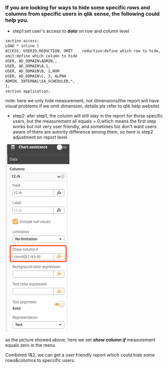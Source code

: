 ### If you are looking for ways to hide some specific rows and columns from specific users in qlik sense, the following could help you.

* step1:set user's access to _**data**_ on row and column level

```
section access;
LOAD * inline [
ACCESS, USERID,REDUCTION, OMIT    reduction:define which row to hide, omit:define which column to hide
USER, AD_DOMAIN\ADMIN,,
USER, AD_DOMAIN\A,1, 
USER, AD_DOMAIN\B, 2,NUM
USER, AD_DOMAIN\C, 3, ALPHA
ADMIN, INTERNAL\SA_SCHEDULER,*,
];
section application;
```


note: here we only hide measurement, not dimensions(the report will have visual problems if we omit dimension, details pls refer to qlik help website)
 
 
* step2: afer step1, the colunm will still stay in the report for those specific users, but the measurement all equals = 0,which means the first step works but not very user friendly, and sometimes biz don't want users aware of there are autority difference among them, so here is step2 adjustment on report level.
 
![image](https://github.com/gege521/Qlik-Sense/blob/master/report.png)
 
as the picture showed above, here we set _**show column if**_ measurement equals zero in the menu.

Combined 1&2, we can get a user friendly report which could hide some rows&columns to speccific users.

